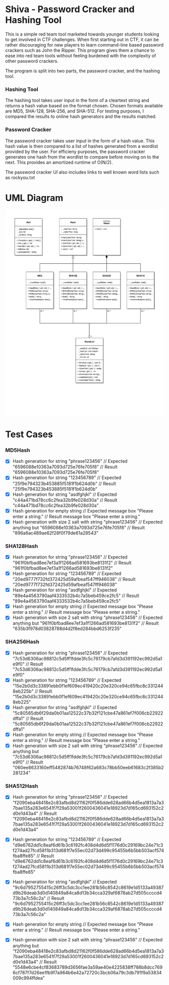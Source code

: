 # Shiva - Password Cracker and Hashing Tool
This is a simple red team tool marketed towards younger students looking to get involved in CTF challenges. When first starting out in CTF, it can be rather discouraging for new players to learn command-line based password crackers such as John the Ripper. This program gives them a chance to ease into red team tools without feeling burdened with the complexity of other password crackers.

The program is split into two parts, the password cracker, and the hashing tool.

### Hashing Tool
The hashing tool takes user input in the form of a cleartext string and returns a hash value based on the format chosen. Chosen formats available are MD5, SHA-128, SHA-256, and SHA-512. For testing purposes, I compared the results to online hash generators and the results matched.

### Password Cracker
The password cracker takes user input in the form of a hash value. This hash value is then compared to a list of hashes generated from a wordlist provided by the user. For efficieny purposes, the password cracker generates one hash from the wordlist to compare before moving on to the next. This provides an amortized runtime of O(N/2).

The password cracker UI also includes links to well known word lists such as rockyou.txt

# UML Diagram
![Screenshot](Shiva%20UML%20Diagram-1.png)

# Test Cases

### MD5Hash
- [x] Hash generation for string "phrase123456" // Expected "6596088e10363a7093d725e76fe705f8" // Result "6596088e10363a7093d725e76fe705f8"
- [x] Hash generation for string "123456789" // Expected "25f9e794323b453885f5181f1b624d0b" // Result "25f9e794323b453885f5181f1b624d0b"
- [x] Hash generation for string "asdfghjkl" // Expected "c44a471bd78cc6c2fea32b9fe028d30a" // Result "c44a471bd78cc6c2fea32b9fe028d30a"
- [x] Hash generation for empty string // Expected message box "Please enter a string." // Result message box "Please enter a string."
- [x] Hash generation with size 2 salt with string "phrase123456" // Expected anything but "6596088e10363a7093d725e76fe705f8" // Result "896a6ac489ae62f28f0f79de61a28543"

### SHA128Hash
- [x] Hash generation for string "phrase123456" // Expected "961f0bfbad8ee7ef3a1f1266ad581693be8131f2" // Result "961f0bfbad8ee7ef3a1f1266ad581693be8131f2"
- [x] Hash generation for string "123456789" // Expected "20ed9777f732fd372425d59afbeaf547ff946038" // Result "20ed9777f732fd372425d59afbeaf547ff946038"
- [x] Hash generation for string "asdfghjkl" // Expected "89e4a4563790aaf4333532b4c7a5beb459ce2fc5" // Result "89e4a4563790aaf4333532b4c7a5beb459ce2fc5"
- [x] Hash generation for empty string // Expected message box "Please enter a string." // Result message box "Please enter a string."
- [x] Hash generation with size 2 salt with string "phrase123456" // Expected anything but "961f0bfbad8ee7ef3a1f1266ad581693be8131f2" // Result "635b3f978d03828788d4d2f8ed284bbd6253f235"

### SHA256Hash
- [x] Hash generation for string "phrase123456" // Expected "7c53d6306ac98812c5d5ff1fdde3fc5c76179cb7afd3d391192ec992d5a1e9f0" // Result "7c53d6306ac98812c5d5ff1fdde3fc5c76179cb7afd3d391192ec992d5a1e9f0"
- [x] Hash generation for string "123456789" // Expected "15e2b0d3c33891ebb0f1ef609ec419420c20e320ce94c65fbc8c3312448eb225b" // Result "15e2b0d3c33891ebb0f1ef609ec419420c20e320ce94c65fbc8c3312448eb225"
- [x] Hash generation for string "asdfghjkl" // Expected "5c80565db6f29da0b01aa12522c37b32f121cbe47a861ef7f006cb22922dffa1" // Result "5c80565db6f29da0b01aa12522c37b32f121cbe47a861ef7f006cb22922dffa1"
- [x] Hash generation for empty string // Expected message box "Please enter a string." // Result message box "Please enter a string."
- [x] Hash generation with size 2 salt with string "phrase123456" // Expected anything but "7c53d6306ac98812c5d5ff1fdde3fc5c76179cb7afd3d391192ec992d5a1e9f0" // Result "060ee8633160eff5482874b76748f62a683c78bb50eeb61683c2f385b2281234"

### SHA512Hash
- [x] Hash generation for string "phrase123456" // Expected "f2090eba48418e2c83afbd8d21162f0f586dde628ad66b4d5ea1813a7a37bae135a283e6541f7f29a53001f2600436041e18923d7d165cd693152c2d0e1d43a4" // Result "f2090eba48418e2c83afbd8d21162f0f586dde628ad66b4d5ea1813a7a37bae135a283e6541f7f29a53001f2600436041e18923d7d165cd693152c2d0e1d43a4"
- [x] Hash generation for string "123456789" // Expected "d9e6762dd1c8eaf6d61b3c6192fc408d4d6d5f1176d0c29169bc24e71c3f274ad27fcd5811b313d681f7e55ec02d73d499c95455b6b5bb503acf574fba8ffe85" // Result "d9e6762dd1c8eaf6d61b3c6192fc408d4d6d5f1176d0c29169bc24e71c3f274ad27fcd5811b313d681f7e55ec02d73d499c95455b6b5bb503acf574fba8ffe85"
- [x] Hash generation for string "asdfghjkl" // Expected "9c6d7952755415c26ff3c5dc3cc1ee281b56c8542c8619e1d5133a49387d9b26deab3d0d140849a84ca8d13b34cca329af6878ab27d505ccccd473b3a7c56c2a" // Result "9c6d7952755415c26ff3c5dc3cc1ee281b56c8542c8619e1d5133a49387d9b26deab3d0d140849a84ca8d13b34cca329af6878ab27d505ccccd473b3a7c56c2a"
- [x] Hash generation for empty string // Expected message box "Please enter a string." // Result message box "Please enter a string."
- [x] Hash generation with size 2 salt with string "phrase123456" // Expected anything but "f2090eba48418e2c83afbd8d21162f0f586dde628ad66b4d5ea1813a7a37bae135a283e6541f7f29a53001f2600436041e18923d7d165cd693152c2d0e1d43a4" // Result "5548e6cbe4cf83683789d3656fae3a59ae40e4225838ff788b8dcc7696cf787f7d26ee1fb9f7a964b6e42a72720c3bcb06a79c3db791f9a53834009c994ffdea"


